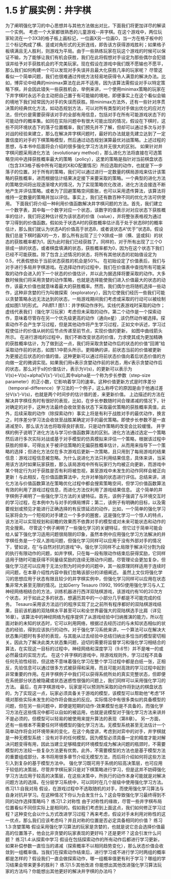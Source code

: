 # 1.5 扩展实例：井字棋
为了阐明强化学习的中心思想并与其他方法做出对比，下面我们将更加详尽的解读一个实例。
    考虑一个大家都很熟悉的儿童游戏--井字棋。在这个游戏中，两位玩家轮流在一个3X3的格子板上画标记，一位画X另一位画O，当一方在格子板中的三个标记构成了横、竖或对角形式的无折连线，即告该方获得游戏胜利；如果格子板填满且无人胜利，则游戏为平局。由于一些熟练玩家在玩这个游戏的时候可以保证不输，为了能够让我们有机会获胜，我们在此将假想对手设定为那些偶尔会犯错误并给予对手获胜机会的不完美玩家。现在假设在游戏中我们既不愿输也不愿平，那么我们如何构建一个可以发现对手失误并且最大化获胜几率的玩家呢？
    尽管这看似一个简单问题，我们也很难通过传统方法轻易地获得令人满意的解决办法。比如，博弈论中经典的minimax算法在此并不适用，因为该算法需假设对手以特定策略下棋，并会因此错失一些获胜机会，举例来讲，一个使用minimax策略的玩家在下井字棋时永远不会主动把自己置于有可能输的境地，即便事实上在这个看似会输的境地下我们经常因为对手的失误而获胜。除minimax方法外，还有一些针对序贯决策的经典优化方法，如动态规划方法，可以对所有类型的对手做出优化的应对方法，但代价是需要获得该对手的全部有用信息，包括对手在所有可能游戏状态下的可能动作的概率集。如同在实际问题中有很大可能出现的情况，假设在下棋时，这些不同环境状态下的落子位置概率，我们预先并不了解，但却可以通过多次与对手对战的经验来建立，那么在解决井字棋问题时，最好的办法就是先建立达到了一定置信度的对手的下棋策略模型，然后通过动态规划演算最优对战策略。上述过程的思想，与本书中后面将会介绍的很多强化学习方法并无很大的区别。
    如果针对井字棋问题采用进化方法（evolutionary method），那么进化方法将直接在可选策略空间中选择获胜概率最大的策略（policy），这里的策略是指针对当前棋盘状态（包含3X3格子板中所有可能的X和O配置情况）所应选取的动作，也就是下一步落子的位置。对于所有的策略，我们可以通过进行一定数量的棋局游戏来估计该策略的获胜概率，进而根据估计结果决定接下来要采取的策略。一个典型的进化方法的策略空间将出现逐渐增大的情况，为了实现策略优化改进，进化方法会接连不断地产生并评估策略。或者为了回避策略空间膨胀，也可以采用遗传算法，该算法将维持一定数量的策略并加以评估。事实上，我们还有数百种不同的优化方法可供使用。
    下面我们将介绍一种利用价值函数解决井字棋问题的方法。首先，我们建立一个数字表，其中每一个数字对应一个状态，该数字的值表示对对应状态下获胜概率的估计，我们将这种估计视为该状态的价值（value），并将整张表格视为通过学习得到的价值函数。假如处于状态A时的获胜概率估计高于处于状态B时的概率估计，那么我们就认为状态A的价值高于状态B，或者说状态A“优于”状态B。假设我们总是下棋时画X的一方，那么所有出现了三个X排成一排（横、竖或斜）的状态的获胜概率都为1，因为此时我们已经获胜了。同样的，对于所有出现了三个O排成一排的状态，或者棋盘填满的状态，获胜概率都为0，因为在这个状态下我们已经不可能获胜。除了包含上述情况的状态，将所有其他状态的初始值设定为0.5，代表假想处于当前状态获胜的机会是50%。
    在初始设定了价值表后，我们与对手进行多局井字棋游戏。在选择动作的过程中，我们在价值表中查找所有可能采取的动作会进入的下一个状态的价值估计，并以此为据选择将要采取的动作。大多数时候我们将采用贪婪的动作策略，也就是选择能使我们进入价值最大的状态的动作，该最大价值也就意味着最大的获胜概率。然而，我们偶尔也将随机选择一些动作，这种非贪婪的行为叫做探索（exploratory），因为它使我们经历一些我们可能以贪婪策略永远无法达到的状态，一局游戏期间我们考虑或采取的行动可以被绘制成如图1.1的形式。
*P8图1.1*
图1.1：井字棋动作序列。实线代表游戏时采取的动作；虚线代表我们（强化学习玩家）考虑但未采取的动作。第二个动作是一个探索动作，意味着尽管存在另一个优先级更高的动作（通向e星）,该仍然动作被选择。探索动作不会产生学习过程，但是其他动作将产生学习过程，正如文中诉述，学习过程使估计的价值从树的后节点传递至前节点，实现价值的更新， 如图中曲线箭头所示。
    在进行游戏的过程中，我们不断改变状态的价值，力求使其成为更加精确的获胜概率估计，为了做到这一点，我们将采取贪婪动作后的状态的价值“回溯”给采取动作前的状态，如图1.1中箭头所示。更精确的讲，前状态当前的价值被更新为更接近后状态的价值的值，这种更新可以通过将前状态价值向着后状态价值的方向做一定的微调实现。如果我们用s表示贪婪动作前的状态，用s‘表示贪婪动作后的状态，那么对于s的价值估计，表示为V(s)，的更新可以表示为V(s)←V(s)+alpha[V(s’)-V(s)],其中alpha是一个称为步长参数（step-size parameter）的正小数，它影响着学习的速率。这种价值更新方式是时序差分（temporal-difference）学习法的一个例子，这么称呼它的原因是由于他通过差分V(s’)-V(s)，也就是两个时间步的估计值的差，来更新价值。
    上边描述的方法在解决井字棋任务时有很好的表现，比如，在步长参数随时间合理递减的情况下，针对确定的对手，这种方法最终会收敛至各状态下采取最优策略的获胜概率真值，此外，后续采取的动作（除探索动作）事实上将是有利于战胜对手的最优动作，换言之，时序差分学习法会收敛至战胜某确定对手的最优策略。即使步长参数不是一直递减至0，那么该方法也将取得良好表现，只是动作策略的改变会比较缓慢。
    井字棋的例子说明了进化方法与学习价值函数算法的区别。进化方法通过选定一个策略然后进行多次实际对战或基于对手模型的仿真模拟来评估一个策略，根据该过程中获胜的频率，可得出关于被评估策略的无偏获胜概率估计，从而用来指导下一个策略的选择；但进化方法仅在多次游戏后更新一次策略，且只用到了每局游戏的结果信息：游戏过程信息被忽略。为什么说进化方法只利用结果信息，具体来讲，当采用该方法时如果玩家获胜，那么该局游戏中所有玩家行为均被正向更新，而游戏中某个特定行为对于获胜是否有利将被忽视，甚至游戏中未发生的动作同样会被正向更新！与此相反，在价值函数算法中，允许对单独的状态进行评估。总结来讲，进化方法与价值函数算法在策略优化过程中都会搜索策略空间，但学习价值函数算法有效的利用了游戏过程信息，而进化方法仅利用了游戏结果信息。
    这个简单的井字棋例子阐明了一些强化学习方法的关键特征。首先，该例子强调了与环境交互时的学习过程，在本例中为与对手的棋局博弈；第二，该例子有明确的目标，以及需要规划或预见才能进行正确选择的有反馈延迟的动作，比如，一个简单的强化学习玩家将会为一个短视的对手建立一个多步的圈套，这是强化学习一个惊人的特点，该方法可以实现规划和前瞻的效果而不依靠对手的模型或对未来可能状态和动作的完全搜索。
    尽管这个例子阐明了一些强化学习的关键特征，但它过于简单可能会给人留下强化学习适用问题很局限的印象，虽然本例中应用强化学习方法解决的井字棋任务是一个双人游戏问题，但强化学习同样可以应用于没有外部对手的情况下，譬如说，在“与自然对抗的游戏”中。强化学习同样不止局限于解决可分割为段的执行有限动作的问题，如井字棋，只在每一段有限动作结束后获得奖励，它同样适用于随时可能获得不同量级奖励的连续无限动作问题。尽管理论会更加复杂，但强化学习还可以应用于无法分割为时间步的问题中，其一般原理同样适用于连续时间问题，在本章介绍性内容中我们忽略该部分的详细阐述。
    虽然上文仅将强化学习的思想应用于状态有限且较少的井字棋实例中，但强化学习同样可以应用在状态集非常大甚至无限的情况。比如Gerry Tesauro (1992, 1995)使用强化学习与人工神经网络相结合的方法，训练机器进行西洋双陆棋游戏，该游戏约有10的20次方个状态，对于如此之多的状态，想遍历其中的一小部分几乎都是不可能完成的任务。 Tesauro采用该方法运行的程序实现了比之前所有程序都好的双陆棋游戏结果，目前该机器的双陆棋水平甚至可以和全世界最强大的双陆棋选手比肩（详见16章）。该算法中的神经网络为程序提供了从游戏经验中归纳推演的能力，所以在面对新的未知的状态时，它可以利用网络，根据过去经历过的与未知状态相似的状态的经验，得到应该执行的动作。对于强化学习系统来讲，一个算法可以在解决大状态集问题时有多好的表现，与其能从过去经验中总结归纳出多恰当的模型密切相关。因此为了解决此类大状态集问题，迫切的需要将监督学习和强化学习相结合的算法，在实现这一目标的过程中，神经网络和深度学习（9.6节）并不是唯一的或必然最佳的实现方式。
    在这个井字棋的游戏中，除游戏规则外，学习过程不具备任何先验性经验，但这绝不意味着强化学习在整个学习过程中都是白纸一张，正相反，先验信息可以通过很多方式被获得和采用，而且可能对高效的学习过程中起到非常重要的作用。在井字棋例子中我们可以获得系统所处的真实完整状态，但即便在系统部分状态被隐藏或状态迷惑性很强的问题上，我们同样可以采用强化学习的方法。
    最后，在井字棋游戏中，玩家是可以预测所采取的动作将到达的棋盘状态的，为了实现这一点，玩家必须具备关于游戏的模型，该模型可以帮助他“考虑”环境对那些实际未发生的动作将会做出的反应。实际情况中有很多类似的具备模型的问题，但在另一些问题中，即便是短期的动作-效果模型也是不具备的，而强化学习方法在这些情况中都可以自如的被运用，也就是说模型对于强化学习方法来讲并不是必须的，但模型可以轻易的被使用来提升算法的表现（第8章）。
    另一方面，还有一些根本不需要任何环境模型的强化学习方法。无模型系统甚至无法估计一个简单动作将会对环境带来的变化，在这个角度讲，考虑到对弈中的对手，井字棋就是一种无模型系统：没有对手的任何模型。因为模型必须具备一定的精度才能对解决问题变得有用，因此当建立足够精度的环境模型成为解决问题的瓶颈时，不需要模型的方法较一些复杂方法更有优势。此外，不需要模型的方法也是基于模型方法的重要组成部分。本书将用很多章节介绍无模型方法，而后将介绍如何将这些方法引入到复杂的基于模型方法中。
    强化学习既可用于系统的较高决策层，也可应用于较低的决策层。尽管井字棋玩家只是对下棋策略进行学习，但是这并不妨碍强化学习方法应用于较高的决策层，在这些决策中，所执行的动作本身可能就是对解决问题方法的选择。在分层学习系统中，可以同时在几个层级中使用强化学习方法。
练习1.1:自我对局  假设，在游戏过程中不选取随机的对手，而使用强化学习算法与自身对抗并学习。在这种情况下你认为会发生什么？这会导致强化学习最终得到不同的动作选择策略吗？
练习1.2:对称性  由于对称性的缘故，尽管一些井字棋布局位置看似不同但实际上是相同的。假如我们考虑到上面这点，我们如何修正学习过程？这种变化会以什么方式改进学习过程？再来考虑，假设对手未利用对称性的这一优点，那么我们应该考虑吗？并且对称的位置是否必定具备相同的价值？
练习1.3:贪婪策略   假设采用强化学习算法的玩家是贪婪的，也就是说它总会选择价值最高的位置落子，他会比非贪婪的玩家表现的更好吗？还是更坏？这会引发什么问题？
练习1.4:从探索中学习  假设在包括探索动作的所有动作后都进行学习更新，如果补偿参数一直恰当的递减（探索概率不以相同趋势变化），那么状态价值会收敛到一组概率值。当我们在探索动作结束后，进行学习或不进行学习时两组的概率都是怎样的？假设我们一直会做探索动作，哪一组概率值更有利于学习？哪组的学习结果会带来更多的胜利？
练习1.5:其他改进  你能想出其他改进强化学习算法玩家的方法吗？你能想出其他更好的解决井字棋的办法吗？
